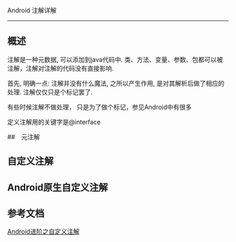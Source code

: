 Android 注解详解

-----------

## 概述

注解是一种元数据, 可以添加到java代码中. 类、方法、变量、参数、包都可以被注解，注解对注解的代码没有直接影响.

首先, 明确一点: 注解并没有什么魔法, 之所以产生作用, 是对其解析后做了相应的处理. 注解仅仅只是个标记罢了.

有些时候注解不做处理， 只是为了做个标记，参见Android中有很多

定义注解用的关键字是@interface


##　元注解

## 自定义注解

## Android原生自定义注解

## 参考文档

[Android进阶之自定义注解](https://www.jianshu.com/p/a13c6326671d)
